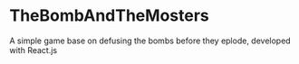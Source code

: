 # TheBombAndTheMosters
A simple game base on defusing the bombs before they eplode, developed with React.js
